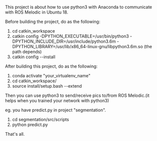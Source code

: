 

This project is about how to use python3 with Anaconda to communicate with ROS Melodic in Ubuntu 18.

Before building the project, do as the following:

1. cd catkin_workspace
2. catkin config -DPYTHON_EXECUTABLE=/usr/bin/python3 -DPYTHON_INCLUDE_DIR=/usr/include/python3.6m -DPYTHON_LIBRARY=/usr/lib/x86_64-linux-gnu/libpython3.6m.so 	    (the path depends)
3. catkin config --install

After building this project, do as the following:

1. conda activate "your_virtualenv_name"
2. cd catkin_workspace/
3. source install/setup.bash --extend

Then you can use python3 to send/receive pics to/from ROS Melodic.(it helps when you trained your network with python3)

eg. you have predict.py in project "segmentation".

1. cd segmentation/src/scripts
2. python predict.py

That's all.
